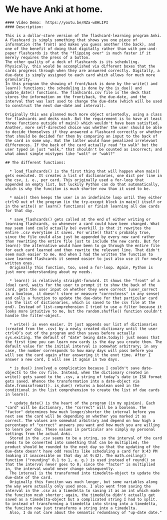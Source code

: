  # We have Anki at home.
    #### Video Demo:  https://youtu.be/NZa-w8HLIPI
    #### Description:

    This is a dollar-store version of the flashcard-learning program Anki.
    A flashcard is simply something that shows you one piece of information (the front) and makes you guess another (the back), and one of the benefit of doing that digitally rather than with pen-and-paper flashcards is that the "flipping over" is much faster if it merely requires the press of a button.
    The other quality of a deck of flashcards is its scheduling. Physically, this would be accomplished via different boxes that the cards progress through when they are answered correctly. Digitally, a due-date is simply assigned to each card which allows for much more granularity.
    In this program the showing of front/back is done by the write() and learn() functions; the scheduling is done by the is_due() and update_date() functions. The flashcards.csv file is the deck that stores the information on the front/back, the due-date, and the interval that was last used to change the due-date (which will be used to construct the next due-date and interval).

    Originally this was planned much more object orientedly, using a class for flashcards and decks each. But the requirement is to have at least three functions outside of main() which wouldn't have been satisfied.
    Another, more self-directed choice was whether the user should be able to decide themselves if they answered a flashcard correctly or whether that should be decided for them by comparing an input to the back of the card in some way. But the latter would have penalized irrelevant differences. If the back of the card actually read "to walk" but the user typed in just "walk," that shouldn't be counted as incorrect; and what about simple mistypes like "walt" or "wakl?"

    ## The different functions:

      * load_flashcards() is the first thing that will happen when main() gets executed. It creates a list of dictionaries, one dict per line in the csv, i. e., per card. This originally used a for-loop that appended an empty list, but luckily Python can do that automatically, which is why the funciton is much shorter now than it used to be.

      * main() then keeps the user in an indefinite loop until they either ctrl+D out of the program (in the try-except block in main() itself or in the write() or learn() functions) or finish learning all due cards for that day.

      * save_flashcards() gets called at the end of either writing or learning flashcards, so whenever a card could have been changed. What may seem (and could actually be) overkill is that it rewrites the entire .csv everytime it saves. For write() that's probably true, since the file could also just be appended by every new card rather than rewriting the entire file just to include the new cards. But for learn() the alternative would have been to go through the entire file for each card learned and then rewrite the relevant line. That didn't seem much easier to me. And when I had the written the function to save learned flashcards it seemed easier to just also use it for newly written ones.
      Originally this function, too, used a for-loop. Again, Python is just more understanding about my needs.

      * learn() is relatively straight-forward. It shows the "front" of a (due) card, waits for the user to prompt it to show the back of the card, gets the user input on whether they were correct (user_correct is a boolean, it doesn't store or measure "correctness" in any sense) and calls a function to update the due-date for that particular card (in the list of dictionaries, which is saved to the csv file at the end). Instead of list-comprehension I tried to use a filter because it looks more intuitive to me, but the random.shuffle() function couldn't handle the filter-object.

      * write() is even easier. It just appends our list of dictionaries (created from the .csv) by a newly created dictionary until the user ctrl+D’s out of the program and then saves before actually sys.exiting. The default of "date" being date.today() just means that the first time you can learn new cards is the day you create them. The default value for the initial interval is somewhat arbitrary; in any case, the number corresponds to how many days will pass before you will see the card again after answering it the enxt time. After I answer a new card, I will see it again in two days.

      * is_due() involved a complication because I couldn't save date-objects to the csv file. Instead, when the dictionary created in write() gets saved to the .csv, a string of today’s date in ISO format gets saved. Whence the transformation into a date-object via date.fromisofromat(). is_due() returns a boolean used in the conditional in the list comprehension to create the list of due cards in learn().

      * update_date() is the heart of the program (in my opinion). Each "card" will be dictionary, the "correct" will be a boolean. The "factor" determines how much longer/shorter the interval before you next see the card will be depending on whether you marked it as correct. The values are somewhat arbitrary and depend on how high a percentage of "correct" answers you want and how much you are willing to learn per day. These values in particular are simply my personal settings from the actual Anki.
      Stored in the .csv seems to be a string, so the interval of the card needs to be converted into something that can be multiplied; the product should be rounded to the next day so that the updating of the due-date doesn't have odd results like scheduling a card for 9:43 PM (making it inaccesible on that day at 9:42). The math.ceiling() function ("rounding" 0.1 to 1, e. g.) is used instead of round() so that the interval never goes to 0; since the "factor" is multiplied in, the interval would never change subsequently.
      The interval is the transformed into timedelta-object to update the due-date of the card.
      Originally this funciton was much longer, but some variables along the way were actually only used once. I also went from saving the interval in the .csv as a timedelta to saving it as an int which made the funciton mcuh shorter; again, the timedelta didn't actually get saved as a timedelta-object but a complicated string I had to split. So instead of transforming a timedelta into string into a timedelta, the funciton now just transforms a string into a timedelta.
      Also, I do not care about the semantic redundancy of "up-date date."


